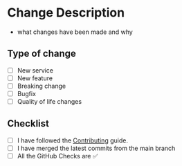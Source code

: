 # Change Description

- what changes have been made and why

## Type of change

- [ ] New service
- [ ] New feature
- [ ] Breaking change
- [ ] Bugfix
- [ ] Quality of life changes

## Checklist

- [ ] I have followed the [Contributing](https://github.com/ONSdigital/ons-template/CONTRIBUTING.md) guide.
- [ ] I have merged the latest commits from the main branch
- [ ] All the GitHub Checks are :white_check_mark:
